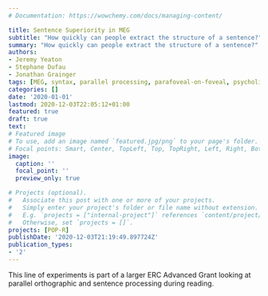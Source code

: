 ```yaml
---
# Documentation: https://wowchemy.com/docs/managing-content/

title: Sentence Superiority in MEG
subtitle: "How quickly can people extract the structure of a sentence?"
summary: "How quickly can people extract the structure of a sentence?"
authors:
- Jeremy Yeaton
- Stephane Dufau
- Jonathan Grainger
tags: [MEG, syntax, parallel processing, parafoveal-on-foveal, psycholinguistics, language]
categories: []
date: '2020-01-01'
lastmod: 2020-12-03T22:05:12+01:00
featured: true
draft: true
text:
# Featured image
# To use, add an image named `featured.jpg/png` to your page's folder.
# Focal points: Smart, Center, TopLeft, Top, TopRight, Left, Right, BottomLeft, Bottom, BottomRight.
image:
  caption: ''
  focal_point: ''
  preview_only: true

# Projects (optional).
#   Associate this post with one or more of your projects.
#   Simply enter your project's folder or file name without extension.
#   E.g. `projects = ["internal-project"]` references `content/project/deep-learning/index.md`.
#   Otherwise, set `projects = []`.
projects: [POP-R]
publishDate: '2020-12-03T21:19:49.897724Z'
publication_types:
- '2'
---
```



This line of experiments is part of a larger ERC Advanced Grant looking at parallel orthographic and sentence processing during reading.
